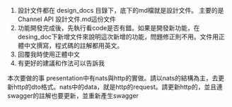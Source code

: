 1. 設計文件都在 design_docs 目錄下，底下的md檔就是設計文件。 主要的是Channel API 設計文件.md這份文件
2. 功能開發完成後，先執行看code是否有錯。如果是開發新功能，在desing_doc下新增文件來說明這次新增的功能，問題修正則不用。文件用正體中文撰寫，程式碼的註解都用英文。
3. 回覆我時使用正體中文
4. 有更好的建議和作法可以告訴我

本次要做的事
presentation中有nats與http的實做。請以nats的結構為主，去更新http的dto格式。nats中的data，就是http的request。請更新http的，並且連swagger的註解也要更新，並重新產生swagger


